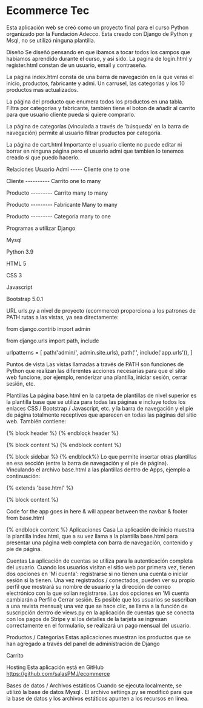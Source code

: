# Ecommerce Tec
Esta aplicación web se creó como un proyecto final para el curso Python organizado por la Fundación Adecco. Esta creado con Django de Python y Msql, no se utilizó ninguna plantilla.

Diseño
Se diseñó pensando en que ibamos a tocar todos los campos que habiamos aprendido durante el curso, y asi sido. La pagina de login.html y register.html constan de un usuario, email y contraseña.

La página index.html consta de una barra de navegación en la que veras el inicio, productos, fabricante y admi. Un carrusel, las categorias y los 10 productos mas actualizados.

La página del producto que enumera todos los productos en una tabla. Filtra por categorias y fabricante, tambien tiene el boton de añadir al carrito para que usuario cliente pueda si quiere comprarlo.

La página de categorías (vinculada a través de 'búsqueda' en la barra de navegación) permite al usuario filtrar productos por categoría.

La página de cart.html Importante el usuario cliente no puede editar ni borrar en ninguna página pero el usuario admi que tambien lo tenemos creado si que puedo hacerlo.

Relaciones
Usuario Admi ----- Cliente one to one

Cliente ---------- Carrito one to many

Producto --------- Carrito many to many

Producto --------- Fabricante Many to many

Producto --------- Categoria many to one

Programas a utilizar
Django

Mysql

Python 3.9

HTML 5

CSS 3

Javascript

Bootstrap 5.0.1

URL
urls.py a nivel de proyecto (ecommerce) proporciona a los patrones de PATH rutas a las vistas, ya sea directamente:

from django.contrib import admin

from django.urls import path, include

urlpatterns = [ path('admin/', admin.site.urls), path('', include('app.urls')), ]

Puntos de vista
Las vistas llamadas a través de PATH son funciones de Python que realizan las diferentes acciones necesarias para que el sitio web funcione, por ejemplo, renderizar una plantilla, iniciar sesión, cerrar sesión, etc.

Plantillas
La página base.html en la carpeta de plantillas de nivel superior es la plantilla base que se utiliza para todas las páginas e incluye todos los enlaces CSS / Bootstrap / Javascript, etc. y la barra de navegación y el pie de página totalmente receptivos que aparecen en todas las páginas del sitio web. También contiene:

{% block header %} {% endblock header %}

{% block content %} {% endblock content %}

{% block sidebar %} {% endblock%} Lo que permite insertar otras plantillas en esa sección (entre la barra de navegación y el pie de página). Vinculando el archivo base.html a las plantillas dentro de Apps, ejemplo a continuación:

{% extends 'base.html' %}

{% block content %}

Code for the app goes in here & will appear between the navbar & footer from base.html

{% endblock content %} Aplicaciones Casa La aplicación de inicio muestra la plantilla index.html, que a su vez llama a la plantilla base.html para presentar una página web completa con barra de navegación, contenido y pie de página.

Cuentas La aplicación de cuentas se utiliza para la autenticación completa del usuario. Cuando los usuarios visitan el sitio web por primera vez, tienen dos opciones en 'Mi cuenta': registrarse si no tienen una cuenta o iniciar sesión si la tienen. Una vez registrados / conectados, pueden ver su propio perfil que mostrará su nombre de usuario y la dirección de correo electrónico con la que solían registrarse. Las dos opciones en 'Mi cuenta cambiarán a Perfil o Cerrar sesión. Es posible que los usuarios se suscriban a una revista mensual; una vez que se hace clic, se llama a la función de suscripción dentro de views.py en la aplicación de cuentas que se conecta con los pagos de Stripe y si los detalles de la tarjeta se ingresan correctamente en el formulario, se realizará un pago mensual del usuario.

Productos / Categorías Estas aplicaciones muestran los productos que se han agregado a través del panel de administración de Django

Carrito

Hosting Esta aplicación está en GitHub https://github.com/salasPMJ/ecommerce

Bases de datos / Archivos estáticos Cuando se ejecuta localmente, se utilizó la base de datos Mysql . El archivo settings.py se modificó para que la base de datos y los archivos estáticos apunten a los recursos en línea.
